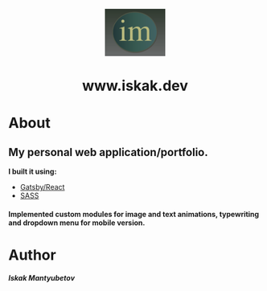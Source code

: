<p align="center">
  <a href="https://www.iskak.dev/">
    <img alt="im" src="static/logo-icon.png" width="120" />
  </a>
</p>
<h1 align="center">
 www.iskak.dev
</h1>


# About 

## My personal web application/portfolio. 

**I built it using:** 
* [Gatsby/React](https://www.gatsbyjs.com/docs/) 
* [SASS](https://sass-lang.com/) 

#### Implemented custom modules for image and text animations, typewriting and dropdown menu for mobile version.

# Author
<h5>Iskak Mantyubetov </h5> 
